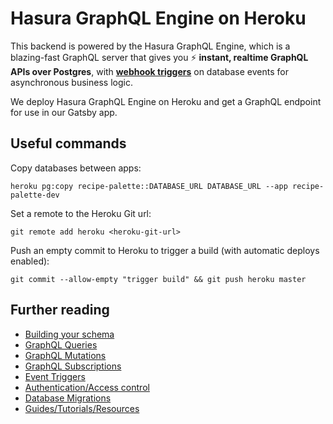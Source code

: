 # Hasura GraphQL Engine on Heroku

This backend is powered by the Hasura GraphQL Engine, which is a blazing-fast GraphQL server that gives you :zap: **instant,
realtime GraphQL APIs over Postgres**, with [**webhook
triggers**](https://github.com/hasura/graphql-engine/blob/master/event-triggers.md)
on database events for asynchronous business logic.

We deploy Hasura GraphQL Engine on Heroku and get a GraphQL endpoint for use in our Gatsby app.

## Useful commands

Copy databases between apps:

```
heroku pg:copy recipe-palette::DATABASE_URL DATABASE_URL --app recipe-palette-dev
```

Set a remote to the Heroku Git url:

```
git remote add heroku <heroku-git-url>
```

Push an empty commit to Heroku to trigger a build (with automatic deploys enabled):

```
git commit --allow-empty "trigger build" && git push heroku master
```

## Further reading

- [Building your schema](https://docs.hasura.io/1.0/graphql/manual/schema/index.html)
- [GraphQL Queries](https://docs.hasura.io/1.0/graphql/manual/queries/index.html)
- [GraphQL Mutations](https://docs.hasura.io/1.0/graphql/manual/mutations/index.html)
- [GraphQL Subscriptions](https://docs.hasura.io/1.0/graphql/manual/subscriptions/index.html)
- [Event Triggers](https://docs.hasura.io/1.0/graphql/manual/event-triggers/index.html)
- [Authentication/Access control](https://docs.hasura.io/1.0/graphql/manual/auth/index.html)
- [Database Migrations](https://docs.hasura.io/1.0/graphql/manual/migrations/index.html)
- [Guides/Tutorials/Resources](https://docs.hasura.io/1.0/graphql/manual/guides/index.html)
